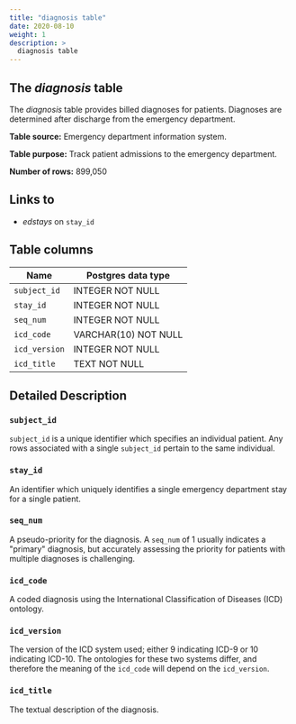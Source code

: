 ```yaml
---
title: "diagnosis table"
date: 2020-08-10
weight: 1
description: >
  diagnosis table
---
```


## The *diagnosis* table

The *diagnosis* table provides billed diagnoses for patients. Diagnoses are determined after discharge from the emergency department.

**Table source:** Emergency department information system.

**Table purpose:** Track patient admissions to the emergency department.

**Number of rows:** 899,050

## Links to

* *edstays* on `stay_id`

## Table columns

Name | Postgres data type
---- | ----
`subject_id`    | INTEGER NOT NULL
`stay_id`       | INTEGER NOT NULL
`seq_num`       | INTEGER NOT NULL
`icd_code`      | VARCHAR(10) NOT NULL
`icd_version`   | INTEGER NOT NULL
`icd_title`     | TEXT NOT NULL

## Detailed Description

### `subject_id`

`subject_id` is a unique identifier which specifies an individual patient. Any rows associated with a single `subject_id` pertain to the same individual.

### `stay_id`

An identifier which uniquely identifies a single emergency department stay for a single patient.

### `seq_num`

A pseudo-priority for the diagnosis. A `seq_num` of 1 usually indicates a "primary" diagnosis, but accurately assessing the priority for patients with multiple diagnoses is challenging.

### `icd_code`

A coded diagnosis using the International Classification of Diseases (ICD) ontology.

### `icd_version`

The version of the ICD system used; either 9 indicating ICD-9 or 10 indicating ICD-10. The ontologies for these two systems differ, and therefore the meaning of the `icd_code` will depend on the `icd_version`.

### `icd_title`

The textual description of the diagnosis.

